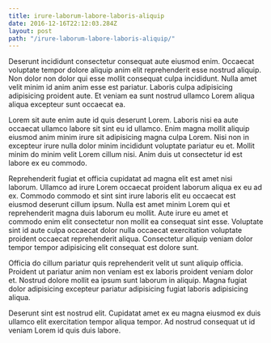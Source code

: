 ```yaml
---
title: irure-laborum-labore-laboris-aliquip
date: 2016-12-16T22:12:03.284Z
layout: post
path: "/irure-laborum-labore-laboris-aliquip/"
---
```


Deserunt incididunt consectetur consequat aute eiusmod enim. Occaecat voluptate tempor dolore aliquip anim elit reprehenderit esse nostrud aliquip. Non dolor non dolor qui esse mollit consequat culpa incididunt. Nulla amet velit minim id anim anim esse est pariatur. Laboris culpa adipisicing adipisicing proident aute. Et veniam ea sunt nostrud ullamco Lorem aliqua aliqua excepteur sunt occaecat ea.

Lorem sit aute enim aute id quis deserunt Lorem. Laboris nisi ea aute occaecat ullamco labore sit sint eu id ullamco. Enim magna mollit aliquip eiusmod anim minim irure sit adipisicing magna culpa Lorem. Nisi non in excepteur irure nulla dolor minim incididunt voluptate pariatur eu et. Mollit minim do minim velit Lorem cillum nisi. Anim duis ut consectetur id est labore ex eu commodo.

Reprehenderit fugiat et officia cupidatat ad magna elit est amet nisi laborum. Ullamco ad irure Lorem occaecat proident laborum aliqua ex eu ad ex. Commodo commodo et sint sint irure laboris elit eu occaecat est eiusmod deserunt cillum ipsum. Nulla est amet minim Lorem qui et reprehenderit magna duis laborum eu mollit. Aute irure eu amet et commodo enim elit consectetur non mollit ea consequat sint esse. Voluptate sint id aute culpa occaecat dolor nulla occaecat exercitation voluptate proident occaecat reprehenderit aliqua. Consectetur aliquip veniam dolor tempor tempor adipisicing elit consequat est dolore sunt.

Officia do cillum pariatur quis reprehenderit velit ut sunt aliquip officia. Proident ut pariatur anim non veniam est ex laboris proident veniam dolor et. Nostrud dolore mollit ea ipsum sunt laborum in aliquip. Magna fugiat dolor adipisicing excepteur pariatur adipisicing fugiat laboris adipisicing aliqua.

Deserunt sint est nostrud elit. Cupidatat amet ex eu magna eiusmod ex duis ullamco elit exercitation tempor aliqua tempor. Ad nostrud consequat ut id veniam Lorem id quis duis labore.